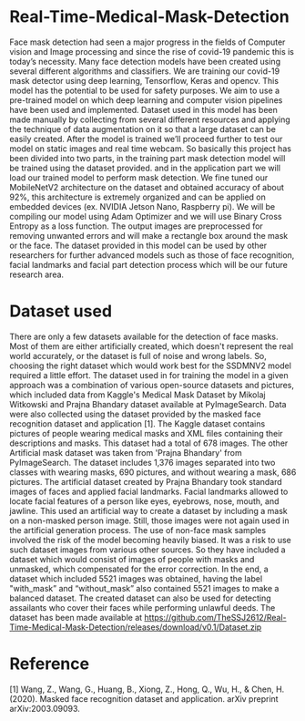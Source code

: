 # Real-Time-Medical-Mask-Detection

Face mask detection had seen a major progress in the fields of Computer vision and Image processing and since the rise of covid-19 pandemic this is today’s necessity. Many face detection models have been created using several different algorithms and classifiers. We are training our covid-19 mask detector using deep learning, Tensorflow, Keras and opencv. This model has the potential to be used for safety purposes. We aim to use a pre-trained model on which deep learning and computer vision pipelines have been used and implemented. Dataset used in this model has been made manually by collecting from several different resources and applying the technique of data augmentation on it so that a large dataset can be easily created. After the model is trained we’ll proceed further to test our model on static images and real time webcam. So basically this project has been divided into two parts, in the training part mask detection model will be trained using the dataset provided. and in the application part we will load our trained model to perform mask detection. We fine tuned our MobileNetV2 architecture on the dataset and obtained accuracy of about 92%, this architecture is extremely organized and can be applied on embedded devices (ex. NVIDIA Jetson Nano, Raspberry pi). We will be compiling our model using Adam Optimizer and we will use Binary Cross Entropy as a loss function. The output images are preprocessed for removing unwanted errors and will make a rectangle box around the mask or the face. The dataset provided in this model can be used by other researchers for further advanced models such as those of face recognition, facial landmarks and facial part detection process which will be our future research area.

# Dataset used
There are only a few datasets available for the detection of face masks. Most of them are either artificially created, which doesn't represent the real world accurately, or the dataset is full of noise and wrong labels. So, choosing the right dataset which would work best for the SSDMNV2 model required a little effort. The dataset used in for training the model in a given approach was a combination of various open-source datasets and pictures, which included data from Kaggle's Medical Mask Dataset by Mikolaj Witkowski and Prajna Bhandary dataset available at PyImageSearch. Data were also collected using the dataset provided by the masked face recognition dataset and application [1]. The Kaggle dataset contains pictures of people wearing medical masks and XML files containing their descriptions and masks. This dataset had a total of 678 images. The other Artificial mask dataset was taken from 'Prajna Bhandary' from PyImageSearch. The dataset includes 1,376 images separated into two classes with wearing masks, 690 pictures, and without wearing a mask, 686 pictures. 
The artificial dataset created by Prajna Bhandary took standard images of faces and applied facial landmarks. Facial landmarks allowed to locate facial features of a person like eyes, eyebrows, nose, mouth, and jawline. This used an artificial way to create a dataset by including a mask on a non-masked person image. Still, those images were not again used in the artificial generation process. The use of non-face mask samples involved the risk of the model becoming heavily biased. It was a risk to use such dataset images from various other sources. So they have included a dataset which would consist of images of people with masks and unmasked, which compensated for the error correction. In the end, a dataset which included 5521 images was obtained, having the label "with_mask” and “without_mask” also contained 5521 images to make a balanced dataset. The created dataset can also be used for detecting assailants who cover their faces while performing unlawful deeds. The dataset has been made available at https://github.com/TheSSJ2612/Real-Time-Medical-Mask-Detection/releases/download/v0.1/Dataset.zip

# Reference
[1] Wang, Z., Wang, G., Huang, B., Xiong, Z., Hong, Q., Wu, H., & Chen, H. (2020). Masked face recognition dataset and application. arXiv preprint arXiv:2003.09093.
